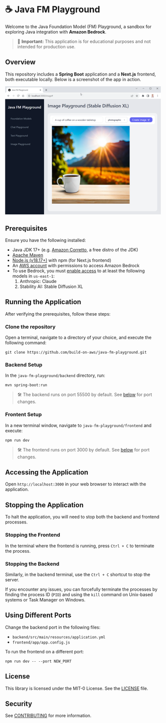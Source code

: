 # ☕ Java FM Playground

Welcome to the Java Foundation Model (FM) Playground, a sandbox for exploring Java integration with **Amazon Bedrock**.

> 🚨 **Important:** This application is for educational purposes and not intended for production use.

## Overview

This repository includes a **Spring Boot** application and a **Next.js** frontend, both executable locally. Below is a screenshot of the app in action.

![Screenshot of the Java FM Playground](screenshot.png)

## Prerequisites

Ensure you have the following installed:

- Java JDK 17+ (e.g. [Amazon Corretto](https://aws.amazon.com/corretto), a free distro of the JDK)
- [Apache Maven](https://maven.apache.org/install.html)
- [Node.js (v18.17+)](https://docs.npmjs.com/downloading-and-installing-node-js-and-npm) with npm (for Next.js frontend)
- An [AWS account](https://aws.amazon.com/free/) with permissions to access Amazon Bedrock
- To use Bedrock, you must [enable access](https://docs.aws.amazon.com/bedrock/latest/userguide/model-access.html#add-model-access) to at least the following models in `us-east-1`: 
  1. Anthropic: Claude
  2. Stability AI: Stable Diffusion XL

## Running the Application

After verifying the prerequisites, follow these steps:

### Clone the repository

Open a terminal, navigate to a directory of your choice, and execute the following command:

```shell
git clone https://github.com/build-on-aws/java-fm-playground.git
```

### Backend Setup

In the `java-fm-playground/backend` directory, run:

```shell
mvn spring-boot:run
```

> 🛠 The backend runs on port 55500 by default. See [below](#using-different-ports) for port changes.

### Frontent Setup

In a new terminal window, navigate to `java-fm-playground/frontend` and execute:

```shell
npm run dev
```

> 🛠 The frontend runs on port 3000 by default. See [below](#using-different-ports) for port changes.

## Accessing the Application

Open `http://localhost:3000` in your web browser to interact with the application.

## Stopping the Application

To halt the application, you will need to stop both the backend and frontend processes.

### Stopping the Frontend

In the terminal where the frontend is running, press `Ctrl + C` to terminate the process.

### Stopping the Backend

Similarly, in the backend terminal, use the `Ctrl + C` shortcut to stop the server.

If you encounter any issues, you can forcefully terminate the processes by finding the process ID (`PID`) and using the `kill` command on Unix-based systems or Task Manager on Windows.


## Using Different Ports

Change the backend port in the following files:
- `backend/src/main/resources/application.yml`
- `frontend/app/app.config.js`

To run the frontend on a different port:

```shell
npm run dev -- --port NEW_PORT
```

## License

This library is licensed under the MIT-0 License. See the [LICENSE](LICENSE) file.

## Security

See [CONTRIBUTING](CONTRIBUTING.md#security-issue-notifications) for more information.
